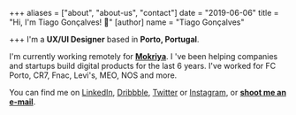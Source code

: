 +++
aliases = ["about", "about-us", "contact"]
date = "2019-06-06"
title = "Hi, I'm Tiago Gonçalves! 👋"
[author]
name = "Tiago Gonçalves"

+++
I'm a **UX/UI Designer** based in **Porto, Portugal**.

I'm currently working remotely for [**Mokriya**](https://mokriya.com). I 've been helping companies and startups build digital products for the last 6 years. I've worked for FC Porto, CR7, Fnac, Levi's, MEO, NOS and more.

You can find me on [LinkedIn](https://www.linkedin.com/in/tiagovianagoncalves/), [Dribbble](https://dribbble.com/tiago_goncalves "Dribbble"), [Twitter](https://twitter.com/tiago__g "Twitter") or [Instagram](instagram.com/taigovianagoncalves "Instagram"), or [**shoot me an e-mail**](mailto:me@tiagogoncalv.es).